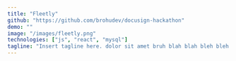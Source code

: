 ```yaml
---
title: "Fleetly"
github: "https://github.com/brohudev/docusign-hackathon"
demo: ""
image: "/images/fleetly.png"
technologies: ["js", "react", "mysql"]
tagline: "Insert tagline here. dolor sit amet bruh blah blah bleh bleh bleha bruh bruh bruh bruh "
---
```

